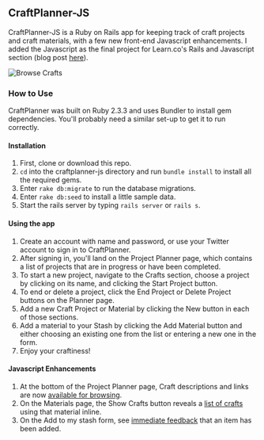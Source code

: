 ## CraftPlanner-JS

CraftPlanner-JS is a Ruby on Rails app for keeping track of craft projects and craft materials, with a few new front-end Javascript enhancements. I added the Javascript as the final project for Learn.co's Rails and Javascript section (blog post [here](https://chrissygonzalez.github.io/getting_javascripty)).

![Browse Crafts](https://i.imgur.com/VxytLoH.gif)

### How to Use
CraftPlanner was built on Ruby 2.3.3 and uses Bundler to install gem dependencies. You'll probably need a similar set-up to get it to run correctly.

#### Installation
1. First, clone or download this repo.
2. `cd` into the craftplanner-js directory and run `bundle install` to install all the required gems.
3. Enter `rake db:migrate` to run the database migrations.
4. Enter `rake db:seed` to install a little sample data.
5. Start the rails server by typing `rails server` or `rails s`.

#### Using the app
1. Create an account with name and password, or use your Twitter account to sign in to CraftPlanner.
2. After signing in, you'll land on the Project Planner page, which contains a list of projects that are in progress or have been completed.
3. To start a new project, navigate to the Crafts section, choose a project by clicking on its name, and clicking the Start Project button.
4. To end or delete a project, click the End Project or Delete Project buttons on the Planner page.
5. Add a new Craft Project or Material by clicking the New button in each of those sections.
6. Add a material to your Stash by clicking the Add Material button and either choosing an existing one from the list or entering a new one in the form.
7. Enjoy your craftiness!

#### Javascript Enhancements
1. At the bottom of the Project Planner page, Craft descriptions and links are now [available for browsing](https://i.imgur.com/VxytLoH.gif).
2. On the Materials page, the Show Crafts button reveals a [list of crafts](https://i.imgur.com/b8oOBW4.gif) using that material inline.
3. On the Add to my stash form, see [immediate feedback](https://i.imgur.com/UMb0wYT.gif) that an item has been added.